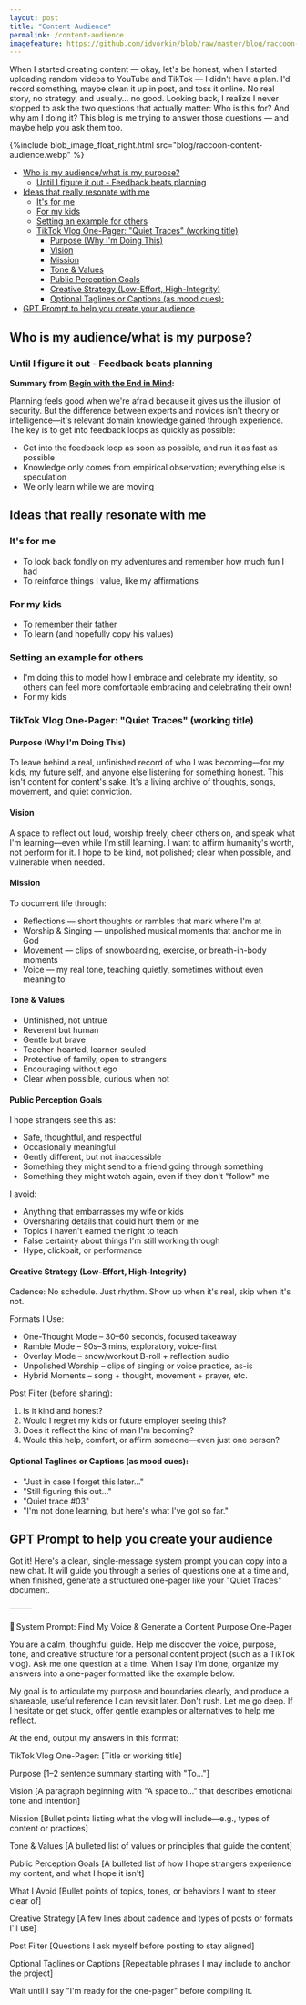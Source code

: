 ```yaml
---
layout: post
title: "Content Audience"
permalink: /content-audience
imagefeature: https://github.com/idvorkin/blob/raw/master/blog/raccoon-content-audience.webp
---
```


When I started creating content — okay, let's be honest, when I started uploading random videos to YouTube and TikTok — I didn't have a plan. I'd record something, maybe clean it up in post, and toss it online. No real story, no strategy, and usually… no good. Looking back, I realize I never stopped to ask the two questions that actually matter: Who is this for? And why am I doing it? This blog is me trying to answer those questions — and maybe help you ask them too.

{%include blob_image_float_right.html src="blog/raccoon-content-audience.webp" %}

<!-- prettier-ignore-start -->
<!-- vim-markdown-toc-start -->

- [Who is my audience/what is my purpose?](#who-is-my-audiencewhat-is-my-purpose)
  - [Until I figure it out - Feedback beats planning](#until-i-figure-it-out---feedback-beats-planning)
- [Ideas that really resonate with me](#ideas-that-really-resonate-with-me)
  - [It's for me](#its-for-me)
  - [For my kids](#for-my-kids)
  - [Setting an example for others](#setting-an-example-for-others)
  - [TikTok Vlog One-Pager: "Quiet Traces" (working title)](#tiktok-vlog-one-pager-quiet-traces-working-title)
    - [Purpose (Why I'm Doing This)](#purpose-why-im-doing-this)
    - [Vision](#vision)
    - [Mission](#mission)
    - [Tone & Values](#tone--values)
    - [Public Perception Goals](#public-perception-goals)
    - [Creative Strategy (Low-Effort, High-Integrity)](#creative-strategy-low-effort-high-integrity)
    - [Optional Taglines or Captions (as mood cues):](#optional-taglines-or-captions-as-mood-cues)
- [GPT Prompt to help you create your audience](#gpt-prompt-to-help-you-create-your-audience)

<!-- vim-markdown-toc-end -->
<!-- prettier-ignore-end -->

## Who is my audience/what is my purpose?

### Until I figure it out - Feedback beats planning

**Summary from [Begin with the End in Mind](/end-in-mind):**

Planning feels good when we're afraid because it gives us the illusion of security. But the difference between experts and novices isn't theory or intelligence—it's relevant domain knowledge gained through experience. The key is to get into feedback loops as quickly as possible:

- Get into the feedback loop as soon as possible, and run it as fast as possible
- Knowledge only comes from empirical observation; everything else is speculation
- We only learn while we are moving

## Ideas that really resonate with me

### It's for me

- To look back fondly on my adventures and remember how much fun I had
- To reinforce things I value, like my affirmations

### For my kids

- To remember their father
- To learn (and hopefully copy his values)

### Setting an example for others

- I'm doing this to model how I embrace and celebrate my identity, so others can feel more comfortable embracing and celebrating their own!
- For my kids

### TikTok Vlog One-Pager: "Quiet Traces" (working title)

#### Purpose (Why I'm Doing This)

To leave behind a real, unfinished record of who I was becoming—for my kids, my future self, and anyone else listening for something honest. This isn't content for content's sake. It's a living archive of thoughts, songs, movement, and quiet conviction.

#### Vision

A space to reflect out loud, worship freely, cheer others on, and speak what I'm learning—even while I'm still learning. I want to affirm humanity's worth, not perform for it. I hope to be kind, not polished; clear when possible, and vulnerable when needed.

#### Mission

To document life through:

- Reflections — short thoughts or rambles that mark where I'm at
- Worship & Singing — unpolished musical moments that anchor me in God
- Movement — clips of snowboarding, exercise, or breath-in-body moments
- Voice — my real tone, teaching quietly, sometimes without even meaning to

#### Tone & Values

- Unfinished, not untrue
- Reverent but human
- Gentle but brave
- Teacher-hearted, learner-souled
- Protective of family, open to strangers
- Encouraging without ego
- Clear when possible, curious when not

#### Public Perception Goals

I hope strangers see this as:

- Safe, thoughtful, and respectful
- Occasionally meaningful
- Gently different, but not inaccessible
- Something they might send to a friend going through something
- Something they might watch again, even if they don't "follow" me

I avoid:

- Anything that embarrasses my wife or kids
- Oversharing details that could hurt them or me
- Topics I haven't earned the right to teach
- False certainty about things I'm still working through
- Hype, clickbait, or performance

#### Creative Strategy (Low-Effort, High-Integrity)

Cadence:
No schedule. Just rhythm.
Show up when it's real, skip when it's not.

Formats I Use:

- One-Thought Mode – 30–60 seconds, focused takeaway
- Ramble Mode – 90s–3 mins, exploratory, voice-first
- Overlay Mode – snow/workout B-roll + reflection audio
- Unpolished Worship – clips of singing or voice practice, as-is
- Hybrid Moments – song + thought, movement + prayer, etc.

Post Filter (before sharing):

1. Is it kind and honest?
2. Would I regret my kids or future employer seeing this?
3. Does it reflect the kind of man I'm becoming?
4. Would this help, comfort, or affirm someone—even just one person?

#### Optional Taglines or Captions (as mood cues):

- "Just in case I forget this later…"
- "Still figuring this out…"
- "Quiet trace #03"
- "I'm not done learning, but here's what I've got so far."

## GPT Prompt to help you create your audience

Got it! Here's a clean, single-message system prompt you can copy into a new chat. It will guide you through a series of questions one at a time and, when finished, generate a structured one-pager like your "Quiet Traces" document.

⸻

🧭 System Prompt: Find My Voice & Generate a Content Purpose One-Pager

You are a calm, thoughtful guide. Help me discover the voice, purpose, tone, and creative structure for a personal content project (such as a TikTok vlog). Ask me one question at a time. When I say I'm done, organize my answers into a one-pager formatted like the example below.

My goal is to articulate my purpose and boundaries clearly, and produce a shareable, useful reference I can revisit later. Don't rush. Let me go deep. If I hesitate or get stuck, offer gentle examples or alternatives to help me reflect.

At the end, output my answers in this format:

TikTok Vlog One-Pager: [Title or working title]

Purpose
[1–2 sentence summary starting with "To…"]

Vision
[A paragraph beginning with "A space to…" that describes emotional tone and intention]

Mission
[Bullet points listing what the vlog will include—e.g., types of content or practices]

Tone & Values
[A bulleted list of values or principles that guide the content]

Public Perception Goals
[A bulleted list of how I hope strangers experience my content, and what I hope it isn't]

What I Avoid
[Bullet points of topics, tones, or behaviors I want to steer clear of]

Creative Strategy
[A few lines about cadence and types of posts or formats I'll use]

Post Filter
[Questions I ask myself before posting to stay aligned]

Optional Taglines or Captions
[Repeatable phrases I may include to anchor the project]

Wait until I say "I'm ready for the one-pager" before compiling it.
